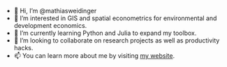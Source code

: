 - 👋 Hi, I’m @mathiasweidinger
- 👀 I’m interested in GIS and spatial econometrics for environmental and development economics.
- 🌱 I’m currently learning Python and Julia to expand my toolbox.
- 💞️ I’m looking to collaborate on research projects as well as productivity hacks.
- 📫 You can learn more about me by visiting [my website](https://mathiasweidinger.github.io).

<!---
mathiasweidinger/mathiasweidinger is a ✨ special ✨ repository because its `README.md` (this file) appears on your GitHub profile.
You can click the Preview link to take a look at your changes.
--->
